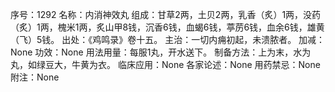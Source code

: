 序号：1292
名称：内消神效丸
组成：甘草2两，土贝2两，乳香（炙）1两，没药（炙）1两，槐米1两，炙山甲8钱，沉香6钱，血蝎6钱，葶苈6钱，血余6钱，雄黄（飞）5钱。
出处：《鸡鸣录》卷十五。
主治：一切内痈初起，未溃脓者。
加减：None
功效：None
用法用量：每服1丸，开水送下。
制备方法：上为末，水为丸，如绿豆大，牛黄为衣。
临床应用：None
各家论述：None
用药禁忌：None
附注：None
